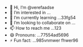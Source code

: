 - 👋 Hi, I’m @verefaadse
- 👀 I’m interested in ...
- 🌱 I’m currently learning ...33fg54
- 💞️ I’m looking to collaborate on ...
- 📫 How to reach me ...123
- 😄 Pronouns: ...77554ad5696
- ⚡ Fun fact: ...985vnmwer
fhwer96
<!---65wercxv
verefaadse/verefaadse is a ✨ special ✨ repository because its `README.md` (this file) appears on your GitHub profile.
You can click the Preview link to take a look at your changes.
--->
